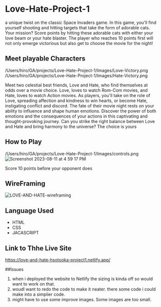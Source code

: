 # Love-Hate-Project-1

a unique twist on the classic Space Invaders game. In this game, you'll find yourself shooting and hitting targets that take the form of adorable cats. Your mission? Score points by hitting these adorable cats with either your love beam or your hate blaster. The player who reaches 10 points first will not only emerge victorious but also get to choose the movie for the night!

## Meet playable Characters
/Users/hiro/GA/projects/Love-Hate-Project-1/Images/Love-Victory.png
/Users/hiro/GA/projects/Love-Hate-Project-1/Images/Hate-Victory.png

Meet two celestial best friends, Love and Hate, who find themselves at odds over a movie choice. Love, loves to watch Rom-Com movies, and Hate, loves to watch Action movies. As players, you'll take on the role of Love, spreading affection and kindness to win hearts, or become Hate, instigating conflict and discord. The fate of their movie night rests on your ability to influence and shape human emotions. Discover the power of both emotions and the consequences of your actions in this captivating and thought-provoking journey. Can you strike the right balance between Love and Hate and bring harmony to the universe? The choice is yours

## How to Play

/Users/hiro/GA/projects/Love-Hate-Project-1/Images/controls.png
![Screenshot 2023-08-11 at 4 59 17 PM](https://github.com/Hirostory/Love-Hate-Project-1/assets/135872883/8fdc59e8-b885-40ba-b6aa-f4a6f467051a)


Score 10 points before your opponent does

## WireFraming 

![LOVE-AND-HATE-wireframing](https://github.com/Hirostory/Love-Hate-Project-1/assets/135872883/18c5480d-7d77-40c9-aa66-b382d159825a)

## Language Used 

- HTML 
- CSS 
- JACASCRIPT

## Link to Thhe Live Site 

https://love-and-hate-hsotooka-project1.netlify.app/

##Issues 

1. when i deployed the website to Netlify the sizing is kinda off so would want to work on that.
2. woudl want to redo the code to make it neater. there some code i could make into a simplier code.
3. might have to use some improve images. Some images are too small. 
